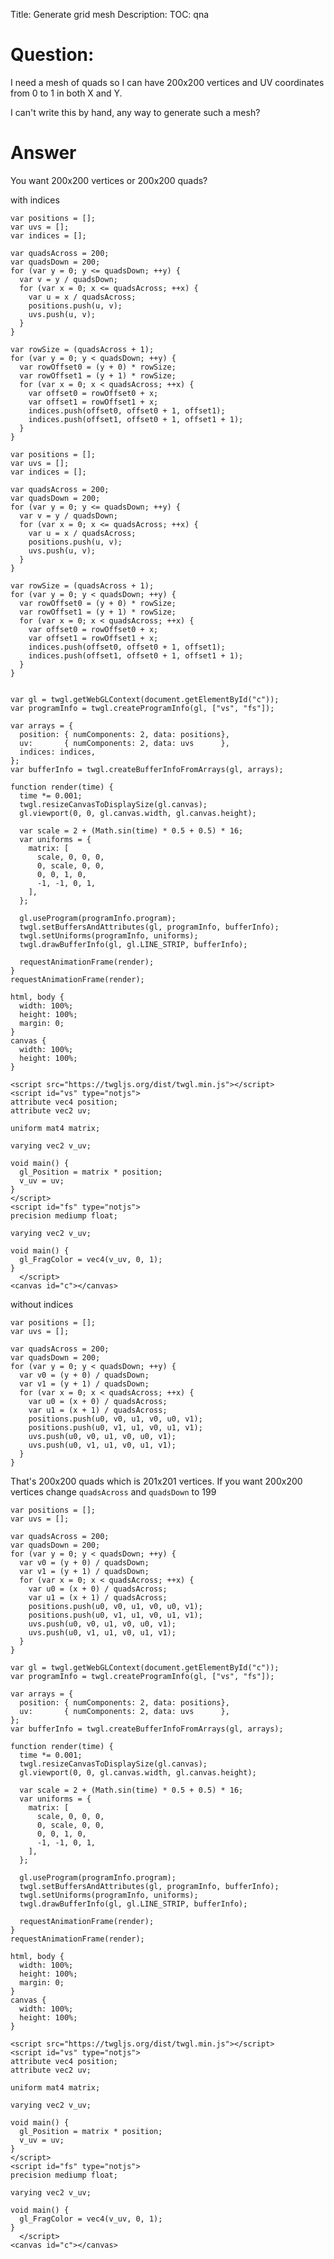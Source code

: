 Title: Generate grid mesh
Description:
TOC: qna

# Question:

I need a mesh of quads so I can have 200x200 vertices and UV coordinates from 0 to 1 in both X and Y.

I can't write this by hand, any way to generate such a mesh?

# Answer

You want 200x200 vertices or 200x200 quads?

with indices

    var positions = [];
    var uvs = [];
    var indices = [];
    
    var quadsAcross = 200;
    var quadsDown = 200;
    for (var y = 0; y <= quadsDown; ++y) {
      var v = y / quadsDown;
      for (var x = 0; x <= quadsAcross; ++x) {
        var u = x / quadsAcross;
        positions.push(u, v);
        uvs.push(u, v);
      }
    }

    var rowSize = (quadsAcross + 1);
    for (var y = 0; y < quadsDown; ++y) {
      var rowOffset0 = (y + 0) * rowSize;
      var rowOffset1 = (y + 1) * rowSize;
      for (var x = 0; x < quadsAcross; ++x) {
        var offset0 = rowOffset0 + x;
        var offset1 = rowOffset1 + x;
        indices.push(offset0, offset0 + 1, offset1);
        indices.push(offset1, offset0 + 1, offset1 + 1);
      }
    }

<!-- begin snippet: js hide: true -->

<!-- language: lang-js -->

    var positions = [];
    var uvs = [];
    var indices = [];

    var quadsAcross = 200;
    var quadsDown = 200;
    for (var y = 0; y <= quadsDown; ++y) {
      var v = y / quadsDown;
      for (var x = 0; x <= quadsAcross; ++x) {
        var u = x / quadsAcross;
        positions.push(u, v);
        uvs.push(u, v);
      }
    }

    var rowSize = (quadsAcross + 1);
    for (var y = 0; y < quadsDown; ++y) {
      var rowOffset0 = (y + 0) * rowSize;
      var rowOffset1 = (y + 1) * rowSize;
      for (var x = 0; x < quadsAcross; ++x) {
        var offset0 = rowOffset0 + x;
        var offset1 = rowOffset1 + x;
        indices.push(offset0, offset0 + 1, offset1);
        indices.push(offset1, offset0 + 1, offset1 + 1);
      }
    }


    var gl = twgl.getWebGLContext(document.getElementById("c"));
    var programInfo = twgl.createProgramInfo(gl, ["vs", "fs"]);

    var arrays = {
      position: { numComponents: 2, data: positions},
      uv:       { numComponents: 2, data: uvs      },
      indices: indices,
    };
    var bufferInfo = twgl.createBufferInfoFromArrays(gl, arrays);

    function render(time) {
      time *= 0.001;
      twgl.resizeCanvasToDisplaySize(gl.canvas);
      gl.viewport(0, 0, gl.canvas.width, gl.canvas.height);

      var scale = 2 + (Math.sin(time) * 0.5 + 0.5) * 16;
      var uniforms = {
        matrix: [
          scale, 0, 0, 0,
          0, scale, 0, 0,
          0, 0, 1, 0,
          -1, -1, 0, 1,
        ],
      };

      gl.useProgram(programInfo.program);
      twgl.setBuffersAndAttributes(gl, programInfo, bufferInfo);
      twgl.setUniforms(programInfo, uniforms);
      twgl.drawBufferInfo(gl, gl.LINE_STRIP, bufferInfo);

      requestAnimationFrame(render);
    }
    requestAnimationFrame(render);

<!-- language: lang-css -->

    html, body {
      width: 100%;
      height: 100%;
      margin: 0;
    }
    canvas { 
      width: 100%;
      height: 100%;
    }

<!-- language: lang-html -->

    <script src="https://twgljs.org/dist/twgl.min.js"></script>
    <script id="vs" type="notjs">
    attribute vec4 position;
    attribute vec2 uv;

    uniform mat4 matrix;

    varying vec2 v_uv;

    void main() {
      gl_Position = matrix * position;
      v_uv = uv;  
    }
    </script>
    <script id="fs" type="notjs">
    precision mediump float;

    varying vec2 v_uv;

    void main() {
      gl_FragColor = vec4(v_uv, 0, 1);
    }
      </script>
    <canvas id="c"></canvas>

<!-- end snippet -->



without indices

    var positions = [];
    var uvs = [];
    
    var quadsAcross = 200;
    var quadsDown = 200;
    for (var y = 0; y < quadsDown; ++y) {
      var v0 = (y + 0) / quadsDown;
      var v1 = (y + 1) / quadsDown;
      for (var x = 0; x < quadsAcross; ++x) {
        var u0 = (x + 0) / quadsAcross;
        var u1 = (x + 1) / quadsAcross;
        positions.push(u0, v0, u1, v0, u0, v1);
        positions.push(u0, v1, u1, v0, u1, v1);
        uvs.push(u0, v0, u1, v0, u0, v1);
        uvs.push(u0, v1, u1, v0, u1, v1);
      }
    }

That's 200x200 quads which is 201x201 vertices. If you want 200x200 vertices change `quadsAcross` and `quadsDown` to 199

<!-- begin snippet: js hide: true -->

<!-- language: lang-js -->

    var positions = [];
    var uvs = [];

    var quadsAcross = 200;
    var quadsDown = 200;
    for (var y = 0; y < quadsDown; ++y) {
      var v0 = (y + 0) / quadsDown;
      var v1 = (y + 1) / quadsDown;
      for (var x = 0; x < quadsAcross; ++x) {
        var u0 = (x + 0) / quadsAcross;
        var u1 = (x + 1) / quadsAcross;
        positions.push(u0, v0, u1, v0, u0, v1);
        positions.push(u0, v1, u1, v0, u1, v1);
        uvs.push(u0, v0, u1, v0, u0, v1);
        uvs.push(u0, v1, u1, v0, u1, v1);
      }
    }

    var gl = twgl.getWebGLContext(document.getElementById("c"));
    var programInfo = twgl.createProgramInfo(gl, ["vs", "fs"]);

    var arrays = {
      position: { numComponents: 2, data: positions},
      uv:       { numComponents: 2, data: uvs      },
    };
    var bufferInfo = twgl.createBufferInfoFromArrays(gl, arrays);

    function render(time) {
      time *= 0.001;
      twgl.resizeCanvasToDisplaySize(gl.canvas);
      gl.viewport(0, 0, gl.canvas.width, gl.canvas.height);

      var scale = 2 + (Math.sin(time) * 0.5 + 0.5) * 16;
      var uniforms = {
        matrix: [
          scale, 0, 0, 0,
          0, scale, 0, 0,
          0, 0, 1, 0,
          -1, -1, 0, 1,
        ],
      };

      gl.useProgram(programInfo.program);
      twgl.setBuffersAndAttributes(gl, programInfo, bufferInfo);
      twgl.setUniforms(programInfo, uniforms);
      twgl.drawBufferInfo(gl, gl.LINE_STRIP, bufferInfo);

      requestAnimationFrame(render);
    }
    requestAnimationFrame(render);

<!-- language: lang-css -->

    html, body {
      width: 100%;
      height: 100%;
      margin: 0;
    }
    canvas { 
      width: 100%;
      height: 100%;
    }

<!-- language: lang-html -->

    <script src="https://twgljs.org/dist/twgl.min.js"></script>
    <script id="vs" type="notjs">
    attribute vec4 position;
    attribute vec2 uv;

    uniform mat4 matrix;

    varying vec2 v_uv;

    void main() {
      gl_Position = matrix * position;
      v_uv = uv;  
    }
    </script>
    <script id="fs" type="notjs">
    precision mediump float;

    varying vec2 v_uv;

    void main() {
      gl_FragColor = vec4(v_uv, 0, 1);
    }
      </script>
    <canvas id="c"></canvas>

<!-- end snippet -->


